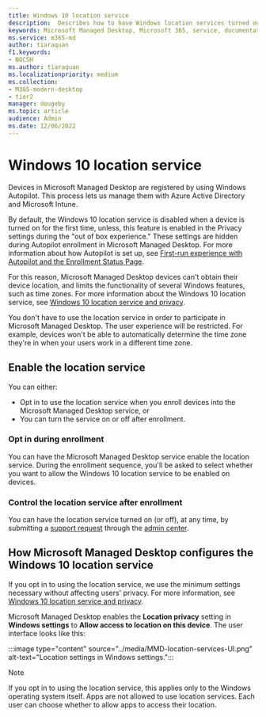 ```yaml
---
title: Windows 10 location service
description:  Describes how to have Windows location services turned on for your devices
keywords: Microsoft Managed Desktop, Microsoft 365, service, documentation
ms.service: m365-md
author: tiaraquan
f1.keywords:
- NOCSH
ms.author: tiaraquan
ms.localizationpriority: medium
ms.collection: 
- M365-modern-desktop
- tier2
manager: dougeby
ms.topic: article
audience: Admin
ms.date: 12/06/2022
---
```


# Windows 10 location service

Devices in Microsoft Managed Desktop are registered by using Windows Autopilot. This process lets us manage them with Azure Active Directory and Microsoft Intune.

By default, the Windows 10 location service is disabled when a device is turned on for the first time, unless, this feature is enabled in the Privacy settings during the "out of box experience." These settings are hidden during Autopilot enrollment in Microsoft Managed Desktop. For more information about how Autopilot is set up, see [First-run experience with Autopilot and the Enrollment Status Page](../deploy/esp-first-run.md).

For this reason, Microsoft Managed Desktop devices can't obtain their device location, and limits the functionality of several Windows features, such as time zones. For more information about the Windows 10 location service, see [Windows 10 location service and privacy](https://support.microsoft.com/windows/windows-10-location-service-and-privacy-3a8eee0a-5b0b-dc07-eede-2a5ca1c49088).

You don't have to use the location service in order to participate in Microsoft Managed Desktop. The user experience will be restricted. For example, devices won't be able to automatically determine the time zone they're in when your users work in a different time zone.

## Enable the location service

You can either:

- Opt in to use the location service when you enroll devices into the Microsoft Managed Desktop service, or
- You can turn the service on or off after enrollment.

### Opt in during enrollment

You can have the Microsoft Managed Desktop service enable the location service. During the enrollment sequence, you'll be asked to select whether you want to allow the Windows 10 location service to be enabled on devices.

### Control the location service after enrollment

You can have the location service turned on (or off), at any time, by submitting a [support request](../operate/support-request.md) through the [admin center](../prepare/access-admin-center.md).

## How Microsoft Managed Desktop configures the Windows 10 location service

If you opt in to using the location service, we use the minimum settings necessary without affecting users' privacy. For more information, see [Windows 10 location service and privacy](https://support.microsoft.com/windows/windows-10-location-service-and-privacy-3a8eee0a-5b0b-dc07-eede-2a5ca1c49088).

Microsoft Managed Desktop enables the **Location privacy** setting in **Windows settings** to **Allow access to location on this device**. The user interface looks like this:

 :::image type="content" source="../media/MMD-location-services-UI.png" alt-text="Location settings in Windows settings.":::

> [!NOTE]
> If you opt in to using the location service, this applies only to the Windows operating system itself. Apps are not allowed to use location services. Each user can choose whether to allow apps to access their location.
